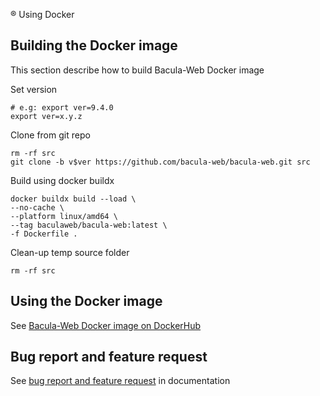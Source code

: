 ® Using Docker

## Building the Docker image

This section describe how to build Bacula-Web Docker image

Set version

```shell
# e.g: export ver=9.4.0
export ver=x.y.z
```

Clone from git repo
```shell
rm -rf src
git clone -b v$ver https://github.com/bacula-web/bacula-web.git src
```

Build using docker buildx

```shell
docker buildx build --load \
--no-cache \
--platform linux/amd64 \
--tag baculaweb/bacula-web:latest \
-f Dockerfile .
```

Clean-up temp source folder
```shell
rm -rf src
```

## Using the Docker image

See [Bacula-Web Docker image on DockerHub](https://hub.docker.com/r/baculaweb/bacula-web)

## Bug report and feature request

See [bug report and feature request](https://docs.bacula-web.org/en/latest/03_get-help/support.html) in documentation
